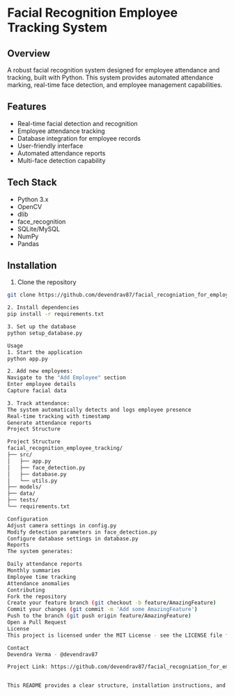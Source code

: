 # Facial Recognition Employee Tracking System

## Overview
A robust facial recognition system designed for employee attendance and tracking, built with Python. This system provides automated attendance marking, real-time face detection, and employee management capabilities.

## Features
- Real-time facial detection and recognition
- Employee attendance tracking
- Database integration for employee records
- User-friendly interface
- Automated attendance reports
- Multi-face detection capability

## Tech Stack
- Python 3.x
- OpenCV
- dlib
- face_recognition
- SQLite/MySQL
- NumPy
- Pandas

## Installation

1. Clone the repository
```bash
git clone https://github.com/devendrav87/facial_recogniation_for_employee_tracking.git

2. Install dependencies
pip install -r requirements.txt

3. Set up the database
python setup_database.py

Usage
1. Start the application
python app.py

2. Add new employees:
Navigate to the "Add Employee" section
Enter employee details
Capture facial data

3. Track attendance:
The system automatically detects and logs employee presence
Real-time tracking with timestamp
Generate attendance reports
Project Structure

Project Structure
facial_recognition_employee_tracking/
├── src/
│   ├── app.py
│   ├── face_detection.py
│   ├── database.py
│   └── utils.py
├── models/
├── data/
├── tests/
└── requirements.txt

Configuration
Adjust camera settings in config.py
Modify detection parameters in face_detection.py
Configure database settings in database.py
Reports
The system generates:

Daily attendance reports
Monthly summaries
Employee time tracking
Attendance anomalies
Contributing
Fork the repository
Create your feature branch (git checkout -b feature/AmazingFeature)
Commit your changes (git commit -m 'Add some AmazingFeature')
Push to the branch (git push origin feature/AmazingFeature)
Open a Pull Request
License
This project is licensed under the MIT License - see the LICENSE file for details.

Contact
Devendra Verma - @devendrav87

Project Link: https://github.com/devendrav87/facial_recogniation_for_employee_tracking


This README provides a clear structure, installation instructions, and usage guidelines for your project. Users can quickly understand the project's purpose and get started with implementation.
